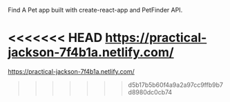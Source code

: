 Find A Pet app built with create-react-app and PetFinder API.

<<<<<<< HEAD
https://practical-jackson-7f4b1a.netlify.com/
=======
https://practical-jackson-7f4b1a.netlify.com/
>>>>>>> d5b17b5b60f4a9a2a97cc9ffb9b7d8980dc0cb74
